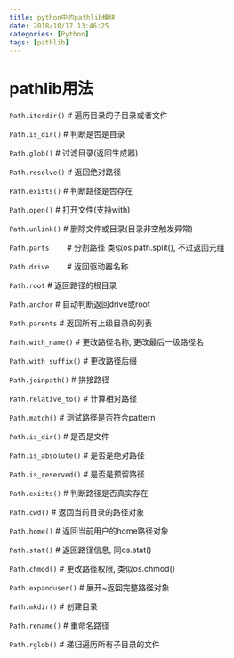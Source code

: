 ```yaml
---
title: python中的pathlib模块
date: 2018/10/17 13:46:25
categories: [Python]
tags: [pathlib]
---
```




# pathlib用法

`Path.iterdir()`			# 遍历目录的子目录或者文件

`Path.is_dir()`				# 判断是否是目录

`Path.glob()`				# 过滤目录(返回生成器)

`Path.resolve()`			# 返回绝对路径

`Path.exists()`				# 判断路径是否存在

`Path.open()`				# 打开文件(支持with)

`Path.unlink()`				# 删除文件或目录(目录非空触发异常)



`Path.parts`  				# 分割路径 类似os.path.split(), 不过返回元组

`Path.drive`  				# 返回驱动器名称

`Path.root`					# 返回路径的根目录

`Path.anchor`				# 自动判断返回drive或root

`Path.parents`				# 返回所有上级目录的列表



`Path.with_name()`			# 更改路径名称, 更改最后一级路径名

`Path.with_suffix()`		# 更改路径后缀



`Path.joinpath()`			# 拼接路径

`Path.relative_to()`		# 计算相对路径



`Path.match()`				# 测试路径是否符合pattern

`Path.is_dir()`				# 是否是文件

`Path.is_absolute()`		# 是否是绝对路径

`Path.is_reserved()`		# 是否是预留路径

`Path.exists()`				# 判断路径是否真实存在



`Path.cwd()`					# 返回当前目录的路径对象

`Path.home()`				# 返回当前用户的home路径对象

`Path.stat()`				# 返回路径信息, 同os.stat()

`Path.chmod()`				# 更改路径权限, 类似os.chmod()

`Path.expanduser()`			# 展开~返回完整路径对象

`Path.mkdir()`				# 创建目录

`Path.rename()`				# 重命名路径

`Path.rglob()`				# 递归遍历所有子目录的文件